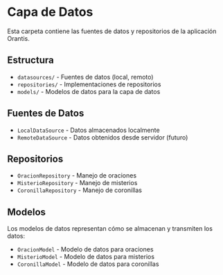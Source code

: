 # Capa de Datos

Esta carpeta contiene las fuentes de datos y repositorios de la aplicación Orantis.

## Estructura

- `datasources/` - Fuentes de datos (local, remoto)
- `repositories/` - Implementaciones de repositorios
- `models/` - Modelos de datos para la capa de datos

## Fuentes de Datos

- `LocalDataSource` - Datos almacenados localmente
- `RemoteDataSource` - Datos obtenidos desde servidor (futuro)

## Repositorios

- `OracionRepository` - Manejo de oraciones
- `MisterioRepository` - Manejo de misterios
- `CoronillaRepository` - Manejo de coronillas

## Modelos

Los modelos de datos representan cómo se almacenan y transmiten los datos:

- `OracionModel` - Modelo de datos para oraciones
- `MisterioModel` - Modelo de datos para misterios
- `CoronillaModel` - Modelo de datos para coronillas 